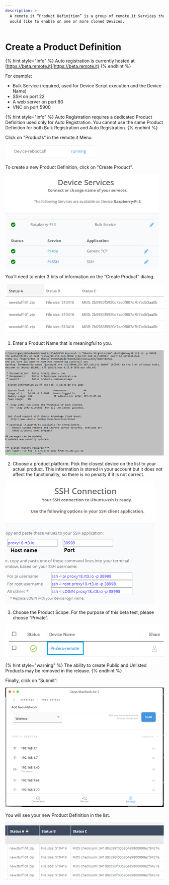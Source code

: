 ```yaml
---
description: >-
  A remote.it “Product Definition” is a group of remote.it Services that you
  would like to enable on one or more cloned Devices.
---
```


# Create a Product Definition

{% hint style="info" %}
Auto registration is currently hosted at [https://beta.remote.it](https://beta.remote.it)
{% endhint %}

For example:

* Bulk Service \(required, used for Device Script execution and the Device Name\)
* SSH on port 22
* A web server on port 80
* VNC on port 5900

{% hint style="info" %}
Auto Registration requires a dedicated Product Definition used only for Auto Registration. You cannot use the same Product Definition for both Bulk Registration and Auto Registration.
{% endhint %}

Click on "Products" in the remote.it Menu:

![](../../.gitbook/assets/image%20%28136%29.png)

To create a new Product Definition, click on “Create Product”.

![](../../.gitbook/assets/image%20%28212%29.png)

You’ll need to enter 3 bits of information on the “Create Product” dialog.

![](../../.gitbook/assets/image%20%28242%29.png)

1. Enter a Product Name that is meaningful to you.

![](../../.gitbook/assets/image%20%28458%29.png)

2. Choose a product platform.  Pick the closest device on the list to your actual product.  This information is stored in your account but it does not affect the functionality, so there is no penalty if it is not correct.

![](../../.gitbook/assets/image%20%28215%29.png)

3. Choose the Product Scope.  For the purpose of this beta test, please choose “Private”.

![](../../.gitbook/assets/image%20%28257%29.png)

{% hint style="warning" %}
The ability to create Public and Unlisted Products may be removed in the release.
{% endhint %}

Finally, click on “Submit”:

![](../../.gitbook/assets/image%20%28203%29.png)

You will see your new Product Definition in the list.

![](../../.gitbook/assets/image%20%28351%29.png)

